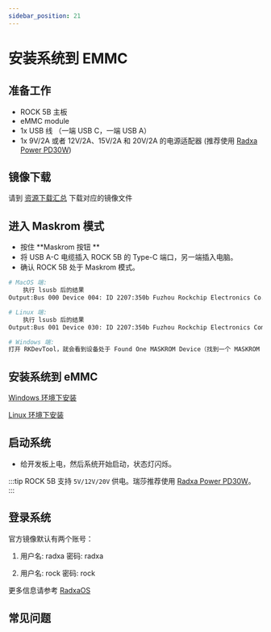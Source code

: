 ```yaml
---
sidebar_position: 21
---
```


# 安装系统到 EMMC

## 准备工作

- ROCK 5B 主板
- eMMC module
- 1x USB 线 （一端 USB C，一端 USB A）
- 1x 9V/2A 或者 12V/2A、15V/2A 和 20V/2A 的电源适配器 (推荐使用 [Radxa Power PD30W](../accessories/pd-30w))

## 镜像下载

请到 [资源下载汇总](/rock5/rock5b/getting-started/download.md) 下载对应的镜像文件

## 进入 Maskrom 模式

- 按住 **Maskrom 按钮 **
- 将 USB A-C 电缆插入 ROCK 5B 的 Type-C 端口，另一端插入电脑。
- 确认 ROCK 5B 处于 Maskrom 模式。

```bash
# MacOS 端:
	执行 lsusb 后的结果
Output:Bus 000 Device 004: ID 2207:350b Fuzhou Rockchip Electronics Co., Ltd. Composite Device

# Linux 端:
	执行 lsusb 后的结果
Output:Bus 001 Device 030: ID 2207:350b Fuzhou Rockchip Electronics Company

# Windows 端:
打开 RKDevTool，就会看到设备处于 Found One MASKROM Device（找到一个 MASKROM 设备）状态。
```

## 安装系统到 eMMC

[Windows 环境下安装](../low-level-dev/rkdevtool)

[Linux 环境下安装](../low-level-dev/rkdeveloptool)

## 启动系统

- 给开发板上电，然后系统开始启动，状态灯闪烁。

:::tip
ROCK 5B 支持 `5V/12V/20V` 供电。瑞莎推荐使用 [Radxa Power PD30W](../accessories/pd-30w)。
:::

## 登录系统

官方镜像默认有两个账号：

1. 用户名: radxa 密码: radxa

2. 用户名: rock 密码: rock

更多信息请参考 [RadxaOS](../radxa-os)

## 常见问题
